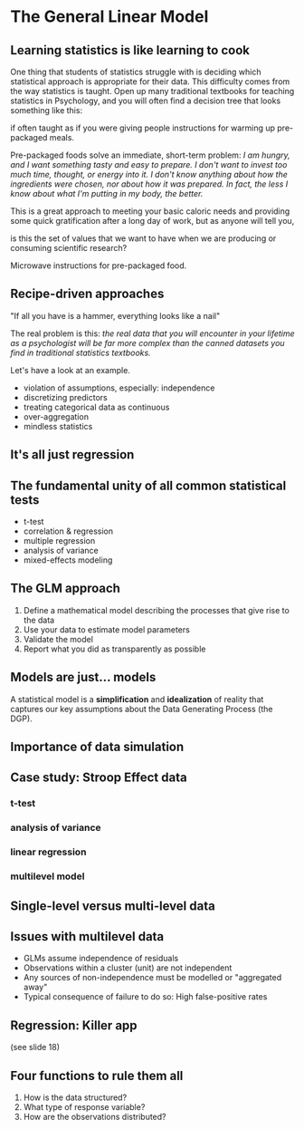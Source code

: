 
# The General Linear Model

## Learning statistics is like learning to cook

One thing that students of statistics struggle with is deciding which statistical approach is appropriate for their data. This difficulty comes from the way statistics is taught. Open up many traditional textbooks for teaching statistics in Psychology, and you will often find a decision tree that looks something like this:

<!-- TODO: create flowchart -->

if often taught as if you were giving people instructions for warming up pre-packaged meals. 

Pre-packaged foods solve an immediate, short-term problem: *I am hungry, and I want something tasty and easy to prepare. I don't want to invest too much time, thought, or energy into it. I don't know anything about how the ingredients were chosen, nor about how it was prepared. In fact, the less I know about what I'm putting in my body, the better.* 

This is a great approach to meeting your basic caloric needs and providing some quick gratification after a long day of work, but as anyone will tell you, 

is this the set of values that we want to have when we are producing or consuming scientific research?

Microwave instructions for pre-packaged food.

## Recipe-driven approaches 

"If all you have is a hammer, everything looks like a nail"

The real problem is this: *the real data that you will encounter in your lifetime as a psychologist will be far more complex than the canned datasets you find in traditional statistics textbooks.* 

Let's have a look at an example.

- violation of assumptions, especially: independence
- discretizing predictors
- treating categorical data as continuous
- over-aggregation
- mindless statistics

## It's all just regression



## The fundamental unity of all common statistical tests

- t-test
- correlation & regression
- multiple regression
- analysis of variance
- mixed-effects modeling

## The GLM approach

1. Define a mathematical model describing the processes that give rise to the data
2. Use your data to estimate model parameters
3. Validate the model
4. Report what you did as transparently as possible

## Models are just... models

A statistical model is a **simplification** and **idealization** of reality that captures our key assumptions about the Data Generating Process (the DGP).

## Importance of data simulation

## Case study: Stroop Effect data

### t-test

### analysis of variance

### linear regression

### multilevel model

## Single-level versus multi-level data

## Issues with multilevel data

- GLMs assume independence of residuals
- Observations within a cluster (unit) are not independent
- Any sources of non-independence must be modelled or "aggregated away"
- Typical consequence of failure to do so: High false-positive rates

## Regression: Killer app

(see slide 18)

## Four functions to rule them all

1. How is the data structured?
2. What type of response variable?
3. How are the observations distributed?
